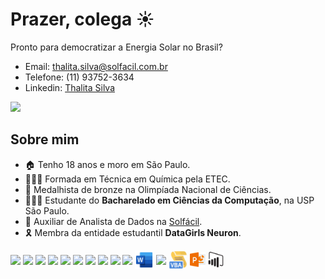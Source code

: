 # Prazer, colega :sunny:
Pronto para democratizar a Energia Solar no Brasil?
- Email: thalita.silva@solfacil.com.br
- Telefone: (11) 93752-3634
- Linkedin: <a href = "https://www.linkedin.com/in/thalita-alves-da-silva-b55a251b6/"> Thalita Silva </a>
  
<div>
  <img height="150em" src="https://github-readme-stats.vercel.app/api/top-langs/?username=ThalitaSolfacil&layout=compact&langs_count=7&theme=dark"/>
</div>


<h2>Sobre mim </h2>

- 🏠 Tenho 18 anos e moro em São Paulo.
- 👩🏽‍🔬 Formada em Técnica em Química pela ETEC.
- 🥉 Medalhista de bronze na Olimpíada Nacional de Ciências.
- 👩🏽‍💻 Estudante do <b>Bacharelado em Ciências da Computação</b>, na USP São Paulo.
- 📝 Auxiliar de Analista de Dados na <a href="https://landing.solfacil.com.br/">Solfácil</a>. 
- 🎗 Membra da entidade estudantil <b>DataGirls Neuron</b>.

<div style = "display: inline_block">
  <!-- Unity //-->
  <img align = "center" height = "30" widht = "30" src="https://cdn.jsdelivr.net/gh/devicons/devicon/icons/unity/unity-original.svg">

  <!-- Vs Code //-->
  <img align = "center" height = "30" widht = "30" src="https://cdn.jsdelivr.net/gh/devicons/devicon/icons/vscode/vscode-original.svg" />
  
  <!-- Git //-->
  <img align = "center" height = "30" widht = "30" src="https://cdn.jsdelivr.net/gh/devicons/devicon/icons/git/git-original.svg" />
  
  <!-- C //-->
  <img align = "center" height = "30" widht = "30" src="https://cdn.jsdelivr.net/gh/devicons/devicon/icons/c/c-original.svg" />
  
  <!-- C++ //-->
  <img align = "center" height = "30" widht = "30" src="https://cdn.jsdelivr.net/gh/devicons/devicon/icons/cplusplus/cplusplus-original.svg" />
  
  <!-- C# //-->
  <img align = "center" height = "30" widht = "30" src="https://cdn.jsdelivr.net/gh/devicons/devicon/icons/csharp/csharp-original.svg" />
  
  <!-- Java //-->
  <img align = "center" height = "30" widht = "30" src="https://cdn.jsdelivr.net/gh/devicons/devicon/icons/java/java-original.svg" />
  
  <!-- Python //-->
  <img align = "center" height = "30" widht = "30" src="https://cdn.jsdelivr.net/gh/devicons/devicon/icons/python/python-original.svg" />
  
  <!-- HTML //-->
  <img align = "center" height = "30" widht = "30" src="https://cdn.jsdelivr.net/gh/devicons/devicon/icons/html5/html5-original.svg" />
  
  <!-- Java Script //-->
  <img align = "center" height = "30" widht = "30" src="https://cdn.jsdelivr.net/gh/devicons/devicon/icons/javascript/javascript-original.svg" />
  
  <!-- Word //-->
  <img align = "center" height = "30" widht = "30" src="https://github.com/ThalitaRibeirao/Assets/blob/main/Perfil/file_type_word_icon_130070%20(1).png" />
  
  <!-- Excel //-->
  <img align = "center" height = "25" widht = "25" src="https://github.com/ThalitaRibeirao/Assets/blob/main/Perfil/Microsoft_Office_Excel_(2019%E2%80%93present).svg.png" />
    
  <!-- VBA //-->
  <img align = "center" height = "30" widht = "30" src="https://github.com/ThalitaRibeirao/Assets/blob/main/Perfil/4665930.png" />
    
  <!-- Power Point //-->
  <img align = "center" height = "25" widht = "25" src="https://github.com/ThalitaRibeirao/Assets/blob/main/Perfil/732224.png" />
  
  <!-- Power BI //-->
  <img align = "center" height = "25" widht = "25" src="https://github.com/ThalitaRibeirao/Assets/blob/main/Perfil/PBI.png" />

</div>
<br> 
